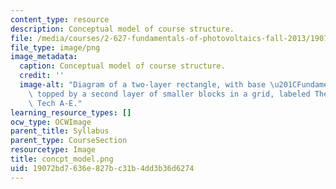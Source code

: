 ```yaml
---
content_type: resource
description: Conceptual model of course structure.
file: /media/courses/2-627-fundamentals-of-photovoltaics-fall-2013/19072bd7636e827bc31b4dd3b36d6274_concpt_model.png
file_type: image/png
image_metadata:
  caption: Conceptual model of course structure.
  credit: ''
  image-alt: "Diagram of a two-layer rectangle, with base \u201CFundamentals\u201D\
    \ topped by a second layer of smaller blocks in a grid, labeled Themes 1-6 and\
    \ Tech A-E."
learning_resource_types: []
ocw_type: OCWImage
parent_title: Syllabus
parent_type: CourseSection
resourcetype: Image
title: concpt_model.png
uid: 19072bd7-636e-827b-c31b-4dd3b36d6274
---
```

